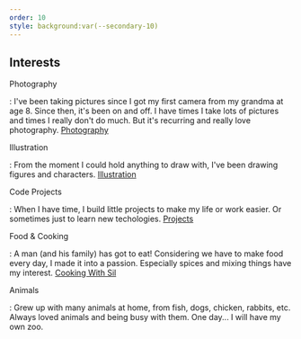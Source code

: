 ```yaml
---
order: 10
style: background:var(--secondary-10)
---
```


## Interests

Photography

: I've been taking pictures since I got my first camera from my grandma at age 8. Since then, it's been on and off. I have times I take lots of pictures and times I really don't do much. But it's recurring and really love photography. [Photography](https://sil.mt/work/photography)

Illustration

: From the moment I could hold anything to draw with, I've been drawing figures and characters. [Illustration](https://sil.mt/work/illustration)

Code Projects

: When I have time, I build little projects to make my life or work easier. Or sometimes just to learn new techologies. [Projects](https://sil.mt/work/project)

Food & Cooking

: A man (and his family) has got to eat! Considering we have to make food every day, I made it into a passion. Especially spices and mixing things have my interest. [Cooking With Sil](https://recipes.sil.mt)

Animals

: Grew up with many animals at home, from fish, dogs, chicken, rabbits, etc. Always loved animals and being busy with them. One day... I will have my own zoo.
